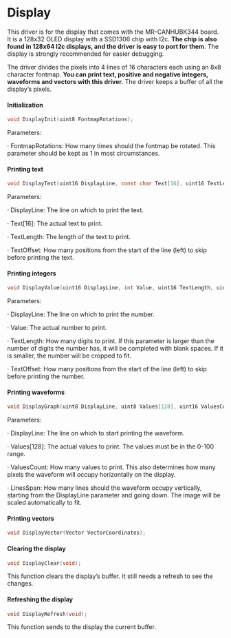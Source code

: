 # Display

This driver is for the display that comes with the MR-CANHUBK344 board. It is a 128x32 OLED display with a SSD1306 chip with I2c. **The chip is also found in 128x64 I2c displays, and the driver is easy to port for them**. The display is strongly recommended for easier debugging.

The driver divides the pixels into 4 lines of 16 characters each using an 8x8 character fontmap. **You can print text, positive and negative integers, waveforms and vectors with this driver.** The driver keeps a buffer of all the display’s pixels.

#### &#x20;Initialization

```c
void DisplayInit(uint8 FontmapRotations);
```

Parameters:

·       FontmapRotations: How many times should the fontmap be rotated. This parameter should be kept as 1 in most circumstances.

#### Printing text

```c
void DisplayText(uint16 DisplayLine, const char Text[16], uint16 TextLength, uint16 TextOffset);
```

Parameters:

·       DisplayLine: The line on which to print the text.

·       Text\[16]: The actual text to print.

·       TextLength: The length of the text to print.

·       TextOffset: How many positions from the start of the line (left) to skip before printing the text.

#### Printing integers

```c
void DisplayValue(uint16 DisplayLine, int Value, uint16 TextLength, uint16 TextOffset);
```

Parameters:

·       DisplayLine: The line on which to print the number.

·       Value: The actual number to print.

·       TextLength: How many digits to print. If this parameter is larger than the number of digits the number has, it will be completed with blank spaces. If it is smaller, the number will be cropped to fit.

·       TextOffset: How many positions from the start of the line (left) to skip before printing the number.

#### Printing waveforms

```c
void DisplayGraph(uint8 DisplayLine, uint8 Values[128], uint16 ValuesCount, uint8 LinesSpan);
```

Parameters:

·       DisplayLine: The line on which to start printing the waveform.

·       Values\[128]: The actual values to print. The values must be in the 0-100 range.

·       ValuesCount: How many values to print. This also determines how many pixels the waveform will occupy horizontally on the display.

·       LinesSpan: How many lines should the waveform occupy vertically, starting from the DisplayLine parameter and going down. The image will be scaled automatically to fit.

#### Printing vectors

```c
void DisplayVector(Vector VectorCoordinates);
```

#### Clearing the display

```c
void DisplayClear(void);
```

This function clears the display’s buffer. It still needs a refresh to see the changes.

#### Refreshing the display

```c
void DisplayRefresh(void);
```

This function sends to the display the current buffer.
